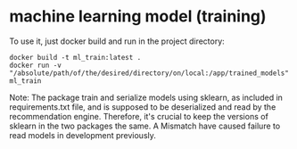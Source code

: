 # machine learning model (training)
To use it, just docker build and run in the project directory:

    docker build -t ml_train:latest .
    docker run -v "/absolute/path/of/the/desired/directory/on/local:/app/trained_models"  ml_train

Note: The package train and serialize models using sklearn, as included in requirements.txt file, and is supposed to be deserialized and read by the recommendation engine. Therefore, it's crucial to keep the versions of sklearn in the two packages the same. A Mismatch have caused failure to read models in development previously.  
